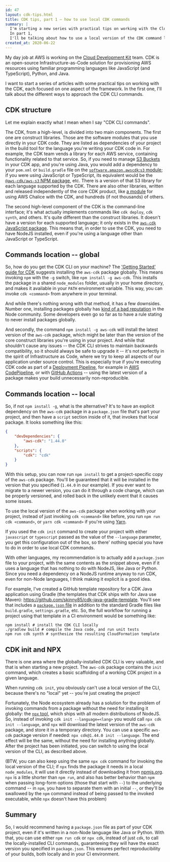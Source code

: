 ```yaml
---
id: 47
layout: cdk-tips.html
title: CDK tips, part 1 – how to use local CDK commands
summary: |
  I'm starting a new series with practical tips on working with the Cloud Development Kit.
  In part 1,
  I'll be talking about how to use a local version of the CDK command line.
created_at: 2020-06-22
---
```


My day job at AWS is working on the
[Cloud Development Kit](https://github.com/aws/aws-cdk) team.
CDK is an open-source Infrastructure-as-Code solution for provisioning AWS resources using familiar programming languages like JavaScript (and TypeScript),
Python, and Java.

I want to start a series of articles with some practical tips on working with the CDK,
each focused on one aspect of the framework.
In the first one,
I'll talk about the different ways to approach the CDK CLI commands.

## CDK structure

Let me explain exactly what I mean when I say "CDK CLI commands".

The CDK,
from a high-level,
is divided into two main components.
The first one are construct libraries.
Those are the software modules that you use directly in your CDK code.
They are listed as dependencies of your project in the build tool for the language you're writing your CDK code in.
For example, the CDK team vends a library for each AWS service,
containing functionality related to that service.
So, if you need to manage
[S3 Buckets](https://docs.aws.amazon.com/AmazonS3/latest/dev/UsingBucket.html)
in your CDK app,
and you're using Java,
you would add a dependency to your `pom.xml` or `build.gradle`
file on the
[`software.amazon.awscdk`:`s3` module](https://search.maven.org/artifact/software.amazon.awscdk/s3);
if you were using JavaScript or TypeScript,
its equivalent would be the
[`@aws-cdk/aws-s3` NPM package](https://www.npmjs.com/package/@aws-cdk/aws-s3), etc.
There is a version of that S3 library for each language supported by the CDK.
There are also other libraries,
written and released independently of the core CDK product,
like [a module](https://github.com/alexpulver/cdk-chalice)
for using AWS Chalice with the CDK,
and hundreds (if not thousands)
of others.

The second high-level component of the CDK is the command-line interface;
it's what actually implements commands like `cdk deploy`,
`cdk synth`, and others.
It's quite different than the construct libraries.
It doesn't have a version for each supported language;
it only exists in the
[`aws-cdk` JavaScript package](https://www.npmjs.com/package/aws-cdk).
This means that,
in order to use the CDK,
you need to have NodeJS installed,
even if you're using a language other than JavaScript or TypeScript.

## Commands location -- global

So, how do you get the CDK CLI on your machine?
The ['Getting Started' guide for CDK](https://docs.aws.amazon.com/cdk/latest/guide/getting_started.html#getting_started_install)
suggests installing the `aws-cdk` package globally.
This means invoking `npm` with the `-g` switch,
like `npm install -g aws-cdk`.
This installs the package in a shared `node_modules` folder,
usually in your home directory,
and makes it available in your `PATH` environment variable.
This way, you can invoke `cdk <command>` from anywhere in your terminal.

And while there's nothing wrong with that method,
it has a few downsides.
Number one,
installing packages globally has
[kind of a bad reputation](https://www.smashingmagazine.com/2016/01/issue-with-global-node-npm-packages)
in the Node community.
Some developers even go so far as to have a rule stating to never install packages globally.

And secondly,
the command `npm install -g aws-cdk` will install the latest version of the `aws-cdk` package,
which might be later than the version of the core construct libraries you're using in your project.
And while that shouldn't cause any issues --
the CDK CLI strives to maintain backwards compatibility,
so it should always be safe to upgrade it --
it's not perfectly in the spirit of Infrastructure as Code,
where we try to keep all aspects of our application under source control.
This is especially true if you're executing CDK code as part of a
[Deployment Pipeline](https://www.amazon.com/gp/product/0321601912),
for example in [AWS CodePipeline](https://aws.amazon.com/codepipeline),
or with [GitHub Actions](https://github.com/features/actions) --
using the latest version of a package makes your build unnecessarily non-reproducible.

## Commands location -- local

So, if not `npm install -g`, what is the alternative?
It's to have an explicit dependency on the `aws-cdk` package in a `package.json` file that's part your project,
and then have a `script` section inside of it,
that invokes that local package.
It looks something like this:

```json
{
    "devDependencies": {
        "aws-cdk": "1.44.0"
    },
    "scripts": {
        "cdk": "cdk"
    }
}
```

With this setup,
you can now run `npm install` to get a project-specific copy of the `aws-cdk` package.
You'll be guaranteed that it will be installed in the version that you specified
(`1.44.0` in our example).
If you ever want to migrate to a newer version,
you can do it through a code change,
which can be properly versioned,
and rolled back in the unlikely event that it causes some issues.

To use the local version of the `aws-cdk` package when working with your project,
instead of just invoking `cdk <command>` like before,
you run `npm run cdk <command>`,
or `yarn cdk <command>` if you're using [Yarn](https://yarnpkg.com).

If you used the `cdk init` command to create your project with either `javascript`
or `typescript` passed as the value of the `--language` parameter,
you get this configuration out of the box,
so there' nothing special you have to do in order to use local CDK commands.

With other languages, my recommendation is to actually add a `package.json`
file to your project,
with the same contents as the snippet above,
even if it uses a language that has nothing to do with NodeJS,
like Java or Python.
Since you need a dependency on a NodeJS runtime anyway to run CDK,
even for non-Node languages,
I think making it explicit is a good idea.

For example, I've created a GitHub template repository
for a CDK Java application using Gradle
(the templates that CDK ships with for Java use Maven):
https://github.com/skinny85/cdk-java-gradle-template.
You'll see that includes a
[`package.json` file](https://github.com/skinny85/cdk-java-gradle-template/blob/master/package.json)
in addition to the standard Gradle files like `build.gradle`,
`settings.gradle`, etc.
So, the full workflow for running a project using that template in a CI environment would be something like:

```shell
npm install # install the CDK CLI locally
./gradlew build # compile the Java code, and run unit tests
npm run cdk synth # synthesize the resulting CloudFormation template 
```

## CDK init and NPX

There is one area where the globally-installed CDK CLI is very valuable,
and that is when starting a new project.
The `aws-cdk` package contains the `init` command,
which creates a basic scaffolding of a working CDK project in a given language.

When running `cdk init`,
you obviously can't use a local version of the CLI,
because there's no "local" yet --
you're just creating the project!

Fortunately, the Node ecosystem already has a solution for the problem of invoking commands from a package without the need for installing it globally:
the [`npx` tool](https://www.npmjs.com/package/npx),
which ships with all modern distributions of NodeJS.
So, instead of invoking `cdk init --language=<lang>`
you would call `npx cdk init --language`,
and `npx` will download the latest version of the `aws-cdk` package,
and store it in a temporary directory. You can use a specific `aws-cdk` package version if needed:
`npx cdk@1.44.0 init --language`.
The end effect will be the same,
without the need for installing anything globally.
After the project has been initiated,
you can switch to using the local version of the CLI,
as described above.

(BTW, you can also keep using the same `npx cdk`
command for invoking the local version of the CLI;
if `npx` finds the package it needs in a local `node_modules`,
it will use it directly instead of downloading it from [npmjs.org](https://npmjs.org).
`npx` is a little shorter than `npm run`,
and also has better behavior than `npm` when passing long-form options
(those that start with `--`)
to the underlying command --
in `npm`, you have to separate them with an initial `--`,
or they'll be swallowed by the `npm`
command instead of being passed to the invoked executable,
while `npx` doesn't have this problem)

## Summary

So, I would recommend having a `package.json` file as part of your CDK project,
even if it's written in a non-Node language like Java or Python.
With that, you can use either `npm run cdk` or `npx cdk`,
instead of just `cdk`,
to call the locally-installed CLI commands,
guaranteeing they will have the exact version you specified in `package.json`.
This ensures perfect reproducibility of your builds,
both locally and in your CI environment.
